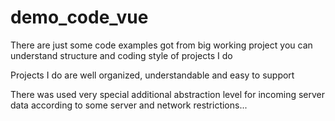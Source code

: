 # demo_code_vue

There are just some code examples got from big working project 
you can understand structure and coding style of projects I do

Projects I do are well organized, understandable and easy to support 

There was used very special additional abstraction level for incoming server data
according to some server and network restrictions... 
